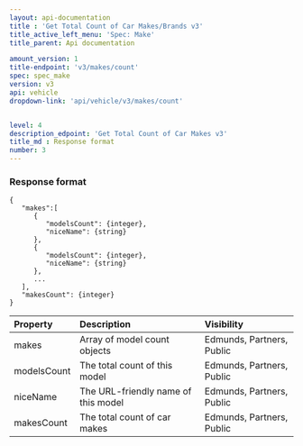 ```yaml
---
layout: api-documentation
title : 'Get Total Count of Car Makes/Brands v3'
title_active_left_menu: 'Spec: Make'
title_parent: Api documentation

amount_version: 1
title-endpoint: 'v3/makes/count'
spec: spec_make
version: v3
api: vehicle
dropdown-link: 'api/vehicle/v3/makes/count'


level: 4
description_edpoint: 'Get Total Count of Car Makes v3'
title_md : Response format
number: 3
---
```


### Response format

    {
       "makes":[
          {
             "modelsCount": {integer},
             "niceName": {string}
          },
          {
             "modelsCount": {integer},
             "niceName": {string}
          },
          ...
       ],
       "makesCount": {integer}
    }
    
| Property      | Description                           | Visibility                |
|:--------------|:--------------------------------------|:------------------------- |
| makes         | Array of model count objects          | Edmunds, Partners, Public |
| modelsCount   | The total count of this model         | Edmunds, Partners, Public |
| niceName      | The URL-friendly name of this model   | Edmunds, Partners, Public |
| makesCount    | The total count of car makes          | Edmunds, Partners, Public |
